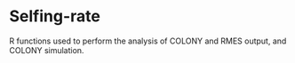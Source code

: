 # Selfing-rate
R functions used to perform the analysis of COLONY and RMES output, and COLONY simulation.
